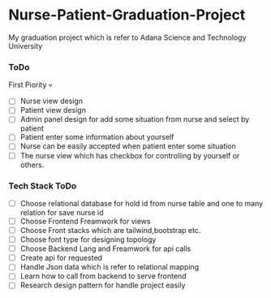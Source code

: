 # Nurse-Patient-Graduation-Project

My graduation project which is refer to Adana Science and Technology University

### ToDo

First Piority :skull:

- [ ] Nurse view design
- [ ] Patient view design
- [ ] Admin panel design for add some situation from nurse and select by patient
- [ ] Patient enter some information about yourself
- [ ] Nurse can be easily accepted when patient enter some situation
- [ ] The nurse view which has checkbox for controlling by yourself or others.

### Tech Stack ToDo

- [ ] Choose relational database for hold id from nurse table and one to many relation for save nurse id
- [ ] Choose Frontend Freamwork for views
- [ ] Choose Front stacks which are tailwind,bootstrap etc.
- [ ] Choose font type for designing topology
- [ ] Choose Backend Lang and Freamwork for api calls
- [ ] Create api for requested
- [ ] Handle Json data which is refer to relational mapping
- [ ] Learn how to call from backend to serve frontend
- [ ] Research design pattern for handle project easily
